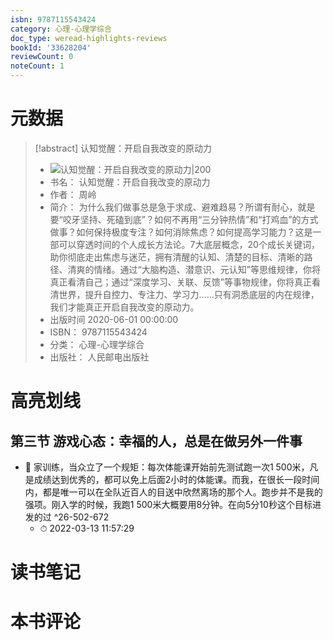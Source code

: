 ```yaml
---
isbn: 9787115543424
category: 心理-心理学综合
doc_type: weread-highlights-reviews
bookId: '33628204'
reviewCount: 0
noteCount: 1
---
```

# 元数据
> [!abstract] 认知觉醒：开启自我改变的原动力
> - ![ 认知觉醒：开启自我改变的原动力|200](https://wfqqreader-1252317822.image.myqcloud.com/cover/204/33628204/t7_33628204.jpg)
> - 书名： 认知觉醒：开启自我改变的原动力
> - 作者： 周岭
> - 简介： 为什么我们做事总是急于求成、避难趋易？所谓有耐心，就是要“咬牙坚持、死磕到底”？如何不再用“三分钟热情”和“打鸡血”的方式做事？如何保持极度专注？如何消除焦虑？如何提高学习能力？这是一部可以穿透时间的个人成长方法论。7大底层概念，20个成长关键词，助你彻底走出焦虑与迷茫，拥有清醒的认知、清楚的目标、清晰的路径、清爽的情绪。通过“大脑构造、潜意识、元认知”等思维规律，你将真正看清自己；通过“深度学习、关联、反馈”等事物规律，你将真正看清世界，提升自控力、专注力、学习力……只有洞悉底层的内在规律，我们才能真正开启自我改变的原动力。
> - 出版时间 2020-06-01 00:00:00
> - ISBN： 9787115543424
> - 分类： 心理-心理学综合
> - 出版社： 人民邮电出版社

# 高亮划线

## 第三节 游戏心态：幸福的人，总是在做另外一件事


- 📌 家训练，当众立了一个规矩：每次体能课开始前先测试跑一次1 500米，凡是成绩达到优秀的，都可以免上后面2小时的体能课。而我，在很长一段时间内，都是唯一可以在全队近百人的目送中欣然离场的那个人。跑步并不是我的强项。刚入学的时候，我跑1 500米大概要用8分钟。在向5分10秒这个目标进发的过 ^26-502-672
    - ⏱ 2022-03-13 11:57:29 
# 读书笔记

# 本书评论
